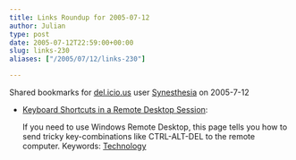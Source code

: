 ```yaml
---
title: Links Roundup for 2005-07-12
author: Julian
type: post
date: 2005-07-12T22:59:00+00:00
slug: links-230 
aliases: ["/2005/07/12/links-230"]

---
```

Shared bookmarks for [del.icio.us][1] user  [Synesthesia][2] on 2005-7-12

  * [Keyboard Shortcuts in a Remote Desktop Session][3]:
  
    If you need to use Windows Remote Desktop, this page tells you how to send tricky key-combinations like CTRL-ALT-DEL to the remote computer. Keywords: [Technology][4]

 [1]: https://del.icio.us/
 [2]: https://del.icio.us/synesthesia
 [3]: https://www.microsoft.com/resources/documentation/Windows/XP/all/reskit/en-us/Default.asp?url=/resources/documentation/Windows/XP/all/reskit/en-us/pree_rem_qsva.asp "https://www.microsoft.com/resources/documentation/Windows/XP/all/reskit/en-us/Default.asp?url=/resources/documentation/Windows/XP/all/reskit/en-us/pree_rem_qsva.asp"
 [4]: https://del.icio.us/synesthesia/Technology